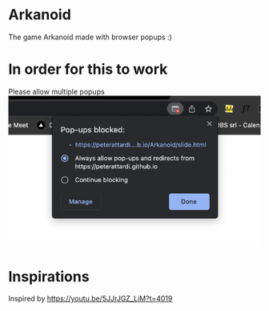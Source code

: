 # Arkanoid

The game Arkanoid made with browser popups :)

# In order for this to work

Please allow multiple popups
![alt text](/important.png?raw=true)

# Inspirations

Inspired by https://youtu.be/5JJrJGZ_LjM?t=4019
